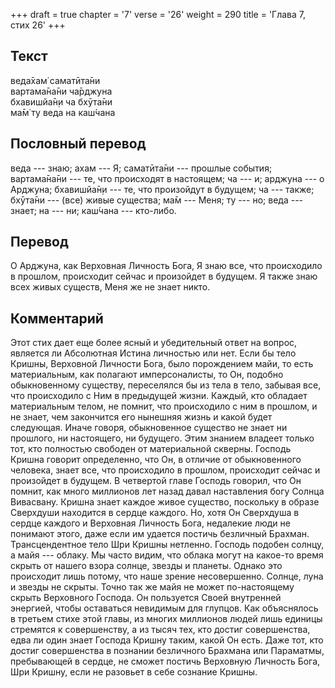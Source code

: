 +++
draft = true
chapter = '7'
verse = '26'
weight = 290
title = 'Глава 7, стих 26'
+++
## Текст

веда̄хам̇ саматӣта̄ни  
вартама̄на̄ни ча̄рджуна  
бхавишйа̄н̣и ча бхӯта̄ни  
ма̄м̇ ту веда на каш́чана

## Пословный перевод

веда --- знаю; ахам --- Я; саматӣта̄ни --- прошлые события; вартама̄на̄ни
--- те, что происходят в настоящем; ча --- и; арджуна --- о Арджуна;
бхавишйа̄н̣и --- те, что произойдут в будущем; ча --- также; бхӯта̄ни ---
(все) живые существа; ма̄м --- Меня; ту --- но; веда --- знает; на ---
ни; каш́чана --- кто-либо.

## Перевод

О Арджуна, как Верховная Личность Бога, Я знаю все, что происходило в
прошлом, происходит сейчас и произойдет в будущем. Я также знаю всех
живых существ, Меня же не знает никто.

## Комментарий

Этот стих дает еще более ясный и убедительный ответ на вопрос, является
ли Абсолютная Истина личностью или нет. Если бы тело Кришны, Верховной
Личности Бога, было порождением майи, то есть материальным, как полагают
имперсоналисты, то Он, подобно обыкновенному существу, переселялся бы из
тела в тело, забывая все, что происходило с Ним в предыдущей жизни.
Каждый, кто обладает материальным телом, не помнит, что происходило с
ним в прошлом, и не знает, чем закончится его нынешняя жизнь и какой
будет следующая. Иначе говоря, обыкновенное существо не знает ни
прошлого, ни настоящего, ни будущего. Этим знанием владеет только тот,
кто полностью свободен от материальной скверны. Господь Кришна говорит
определенно, что Он, в отличие от обыкновенного человека, знает все, что
происходило в прошлом, происходит сейчас и произойдет в будущем. В
четвертой главе Господь говорил, что Он помнит, как много миллионов лет
назад давал наставления богу Солнца Вивасвану. Кришна знает каждое живое
существо, поскольку в образе Сверхдуши находится в сердце каждого. Но,
хотя Он Сверхдуша в сердце каждого и Верховная Личность Бога, недалекие
люди не понимают этого, даже если им удается постичь безличный Брахман.
Трансцендентное тело Шри Кришны нетленно. Господь подобен солнцу, а майя
--- облаку. Мы часто видим, что облака могут на какое-то время скрыть от
нашего взора солнце, звезды и планеты. Однако это происходит лишь
потому, что наше зрение несовершенно. Солнце, луна и звезды не скрыты.
Точно так же майя не может по-настоящему скрыть Верховного Господа. Он
пользуется Своей внутренней энергией, чтобы оставаться невидимым для
глупцов. Как объяснялось в третьем стихе этой главы, из многих миллионов
людей лишь единицы стремятся к совершенству, а из тысяч тех, кто достиг
совершенства, едва ли один знает Господа Кришну таким, какой Он есть.
Даже тот, кто достиг совершенства в познании безличного Брахмана или
Параматмы, пребывающей в сердце, не сможет постичь Верховную Личность
Бога, Шри Кришну, если не разовьет в себе сознание Кришны.
